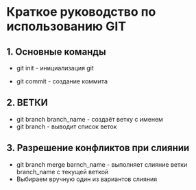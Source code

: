 # Краткое руководство по использованию GIT

## 1. Основные команды

* git init - инициализация git

* git commit - создание коммита

## 2. ВЕТКИ
* git branch branch_name - создаёт ветку с именем
* git branch - выводит список веток
## 3. Разрешение конфликтов при слиянии
* git branch merge barnch_name - выполняет слияние ветки branch_name  с текущей веткой
* Выбираем вручную один из вариантов слияния